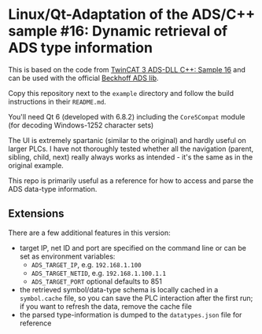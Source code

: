 # Linux/Qt-Adaptation of the ADS/C++ sample #16: Dynamic retrieval of ADS type information

This is based on the code from [TwinCAT 3 ADS-DLL C++: Sample 16](https://infosys.beckhoff.com/content/1033/tc3_adsdll2/124833547.html?id=2564205560515071521) and can be used with the official [Beckhoff ADS lib](https://github.com/Beckhoff/ADS).

Copy this repository next to the `example` directory and follow the build instructions in their `README.md`.

You'll need Qt 6 (developed with 6.8.2) including the `Core5Compat` module (for decoding Windows-1252 character sets)

The UI is extremely spartanic (similar to the original) and hardly useful on larger PLCs. I have not thoroughly tested whether all the navigation (parent, sibling, child, next) really always works as intended - it's the same as in the original example.

This repo is primarily useful as a reference for how to access and parse the ADS data-type information.

## Extensions

There are a few additional features in this version:
- target IP, net ID and port are specified on the command line or can be set as environment variables:
  - `ADS_TARGET_IP`, e.g. `192.168.1.100`
  - `ADS_TARGET_NETID`, e.g. `192.168.1.100.1.1`
  - `ADS_TARGET_PORT` optional defaults to 851
- the retrieved symbol/data-type schema is locally cached in a `symbol.cache` file, so you can save the PLC interaction after the first run; if you want to refresh the data, remove the cache file
- the parsed type-information is dumped to the `datatypes.json` file for reference

